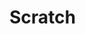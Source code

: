 # Scratch

<!--
<iframe width="100%" height="300" src="http://jsfiddle.net/theoutlander/UUkSt/embedded/js,result,html,css,resources/" allowfullscreen="allowfullscreen" frameborder="0"></iframe>
-->

<!--
<iframe width="100%" height="300" src="http://jsfiddle.net/gh/get/mootools/1.2/zalun/jsFiddleGithubDemo/tree/master/Demo/" allowfullscreen="allowfullscreen" frameborder="0"></iframe>-->
